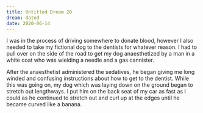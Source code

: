 ```yaml
---
title: Untitled Dream 20
dream: dated
date: 2020-06-14
---
```


I was in the process of driving somewhere to donate blood, however I also needed to take my fictional dog to the dentists for whatever reason. I had to pull over on the side of the road to get my dog anaesthetized by a man in a white coat who was wielding a needle and a gas cannister.

After the anaesthetist administered the sedatives, he began giving me long winded and confusing instructions about how to get to the dentist. While this was going on, my dog which was laying down on the ground began to stretch out lengthways. I put him on the back seat of my car as fast as I could as he continued to stretch out and curl up at the edges until he became curved like a banana.